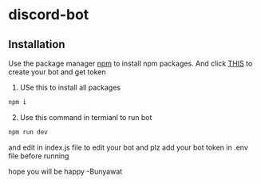 # discord-bot
## Installation

Use the package manager [npm](https://nodejs.org/en/) to install npm packages.
And click [THIS](https://discord.com/developers/applications) to create your bot and get token

1. USe this to install all packages
```bash
npm i
```
2. Use this command in termianl to run bot
```bash
npm run dev
```
and edit in index.js file to edit your bot and plz add your bot token in .env file before running

hope you will be happy -Bunyawat
